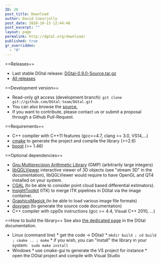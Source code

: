 ```yaml
---
ID: 28
post_title: Download
author: David Coeurjolly
post_date: 2010-10-13 12:44:48
post_excerpt: ""
layout: page
permalink: http://dgtal.org/download/
published: true
gr_overridden:
  - "0"
---
```

==Releases==

*   Last stable DGtal release: [DGtal-0.9.0-Source.tar.gz][1]
*   [All releases][2]

==Development version== 

*   Read-only git access (development branch): `git clone git://github.com/DGtal-team/DGtal.git`
*   You can also browse the [source.][3]
*   If you want to contribute, please contact us or submit a proposal through a Github Pull-Request.

==Requirements== 

*   C++ compiler with C++11 features (gcc>=4.7, clang >= 3.0, VS14,...) 
*   [cmake][4] to generate the project and compile the library (>=2.6)
*   [boost][5] (>= 1.46)</ul> 
    
==Optional dependencies==

*   [Gnu Multiprecision Arithmetic Library][6] (GMP) (arbitrarily large integers)
*   [libQGLViewer][7] interactive viewer of 3D objects (see "stream 3D" in the documentation), libQGLViewer would require to have OpenGL and QT4 installed on your system.
*   [CGAL][8] (to be able to consider point cloud based differential estimators).
*   [InsightToolkit][9] (ITK) to merge ITK pipelines in DGtal via the image container.
*   [GraphicsMagick ][10](to be able to load various image file formats)
*   [doxygen][11] (to generate the source code documentation)
*   C++ compiler with cpp0x instructions (gcc >= 4.4, Visual C++ 2010, ...)
    
==How to build the library==
See also [ the dedicated page][12] in the DGtal documentation. 

*   Linux (command line) 
        *   get the code -> DGtal/
        *   `mkdir build ; cd build ; cmake .. ; make`
        *   if you wish, you can "install" the library in your system: ` sudo make install`
*   Windows 
        *   use cmake-gui to generate the VS project for instance
        *   open the DGtal project and compile with Visual Studio

 [1]: http://dgtal.org/releases/DGtal-0.9-Source.tar.gz
 [2]: https://github.com/DGtal-team/DGtal/releases
 [3]: https://github.com/DGtal-team/DGtal
 [4]: http://www.cmake.org
 [5]: http://www.boost.org
 [6]: http://gmplib.org/
 [7]: http://www.libqglviewer.com/
 [8]: http://cgal.org/
 [9]: http://www.itk.org/
 [10]: http://www.graphicsmagick.org/
 [11]: http://www.stack.nl/~dimitri/doxygen/
 [12]: http://dgtal.org/doc/stable/moduleBuildDGtal.html
